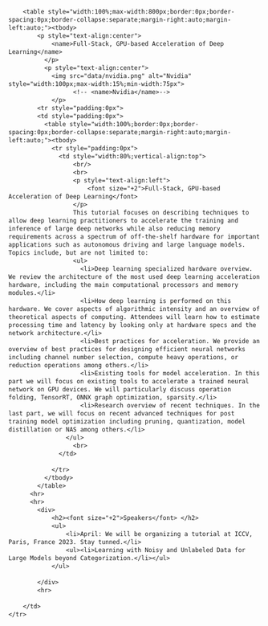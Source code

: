 <!DOCTYPE HTML>
<html>
	<head>
		<title>Full-Stack, GPU-based Acceleration of Deep Learning</title>
		<meta charset="utf-8" />
		<meta name="viewport" content="width=device-width, initial-scale=1" />		
		<link rel="stylesheet" type="text/css" href="data/stylesheet.css">
		<link rel="stylesheet" href="data/academicons-1.9.1/css/academicons.css" />
		<link rel="stylesheet" href="data/fontawesome-free-6.0.0-web/css/all.css">
	</head>
	<body>
		
		<table style="width:100%;max-width:800px;border:0px;border-spacing:0px;border-collapse:separate;margin-right:auto;margin-left:auto;"><tbody>										
			<p style="text-align:center">
				<name>Full-Stack, GPU-based Acceleration of Deep Learning</name>			
			  </p>			  
			  <p style="text-align:center">
				<img src="data/nvidia.png" alt="Nvidia" style="width:100px;max-width:15%;min-width:75px">
					  <!-- <name>Nvidia</name>-->
				</p>			
			<tr style="padding:0px">
			<td style="padding:0px">				
			  <table style="width:100%;border:0px;border-spacing:0px;border-collapse:separate;margin-right:auto;margin-left:auto;"><tbody>
				<tr style="padding:0px">  
				  <td style="width:80%;vertical-align:top">					
				      <br/>
					  <br>
					  <p style="text-align:left">
	  					  <font size="+2">Full-Stack, GPU-based Acceleration of Deep Learning</font>
					  </p>
					  This tutorial focuses on describing techniques to allow deep learning practitioners to accelerate the training and inference of large deep networks while also reducing memory requirements across a spectrum of off-the-shelf hardware for important applications such as autonomous driving and large language models. Topics include, but are not limited to:
                      <ul>
					    <li>Deep learning specialized hardware overview. We review the architecture of the most used deep learning acceleration hardware, including the main computational processors and memory modules.</li>
                        <li>How deep learning is performed on this hardware. We cover aspects of algorithmic intensity and an overview of theoretical aspects of computing. Attendees will learn how to estimate processing time and latency by looking only at hardware specs and the network architecture.</li>
                        <li>Best practices for acceleration. We provide an overview of best practices for designing efficient neural networks including channel number selection, compute heavy operations, or reduction operations among others.</li>
                        <li>Existing tools for model acceleration. In this part we will focus on existing tools to accelerate a trained neural network on GPU devices. We will particularly discuss operation folding, TensorRT, ONNX graph optimization, sparsity.</li>
                        <li>Research overview of recent techniques. In the last part, we will focus on recent advanced techniques for post training model optimization including pruning, quantization, model distillation or NAS among others.</li>
                    </ul>
					  <br>
				  </td>
				  
				</tr>
			  </tbody>
			</table>
		  <hr>		  
	  	  <hr>
			<div>
				<h2><font size="+2">Speakers</font> </h2>								
				<ul>
					<li>April: We will be organizing a tutorial at ICCV, Paris, France 2023. Stay tunned.</li>
					<ul><li>Learning with Noisy and Unlabeled Data for Large Models beyond Categorization.</li></ul>
				</ul>
				
			</div>		
			<hr>
		
		</td>
	</tr>
</table>

</body>  			  		  
</html>